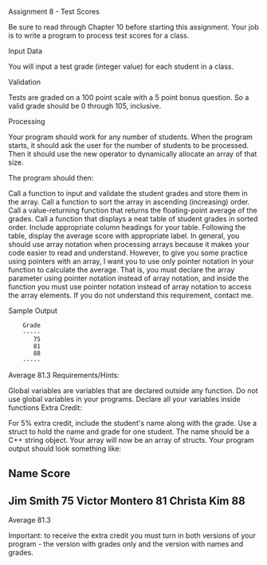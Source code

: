 Assignment 8 - Test Scores

Be sure to read through Chapter 10 before starting this assignment. Your job is to write a program to process test scores for a class.

Input Data

You will input a test grade (integer value) for each student in a class.

Validation

Tests are graded on a 100 point scale with a 5 point bonus question. So a valid grade should be 0 through 105, inclusive.

Processing

Your program should work for any number of students. When the program starts, it should ask the user for the number of students to be processed. Then it should use the new operator to dynamically allocate an array of that size.

The program should then:

Call a function to input and validate the student grades and store them in the array.
Call a function to sort the array in ascending (increasing) order.
Call a value-returning function that returns the floating-point average of the grades.
Call a function that displays a neat table of student grades in sorted order. Include appropriate column headings for your table. Following the table, display the average score with appropriate label.
In general, you should use array notation when processing arrays because it makes your code easier to read and understand. However, to give you some practice using pointers with an array, I want you to use only pointer notation in your function to calculate the average. That is, you must declare the array parameter using pointer notation instead of array notation, and inside the function you must use pointer notation instead of array notation to access the array elements. If you do not understand this requirement, contact me.

Sample Output

        Grade
        -----
           75
           81
           88
        -----
Average  81.3
Requirements/Hints:

Global variables are variables that are declared outside any function. Do not use global variables in your programs. Declare all your variables inside functions
Extra Credit:

For 5% extra credit, include the student's name along with the grade. Use a struct to hold the name and grade for one student. The name should be a C++ string object. Your array will now be an array of structs. Your program output should look something like:

Name                  Score
---------------------------
Jim Smith                75
Victor Montero           81
Christa Kim              88
---------------------------
Average                81.3

Important: to receive the extra credit
you must turn in both versions of your program -
the version with grades only and the version with names and grades.
